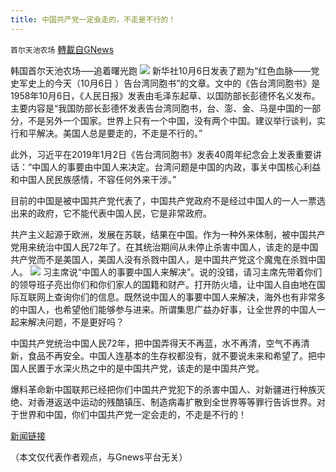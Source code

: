 ```yaml
---
title: 中国共产党一定会走的，不走是不行的！
---
```

`首尔天池农场` [轉載自GNews](https://gnews.org/zh-hans/1577106/)

韩国首尔天池农场—–追着曙光跑
![](https://assets.gnews.org/wp-content/uploads/2021/10/封面6.jpeg)
新华社10月6日发表了题为“红色血脉——党史军史上的今天（10月6日 ）告台湾同胞书”的文章。文中的《告台湾同胞书》是1958年10月6日，《人民日报》发表由毛泽东起草、以国防部长彭德怀名义发布。主要内容是“我国防部长彭德怀发表告台湾同胞书，台、澎、金、马是中国的一部分，不是另外一个国家。世界上只有一个中国，没有两个中国。建议举行谈判，实行和平解决。美国人总是要走的，不走是不行的。”

此外，习近平在2019年1月2日《告台湾同胞书》发表40周年纪念会上发表重要讲话：“中国人的事要由中国人来决定。台湾问题是中国的内政，事关中国核心利益和中国人民民族感情，不容任何外来干涉。”

目前的中国是被中国共产党代表了，中国共产党政府不是经过中国人的一人一票选出来的政府，它不能代表中国人民，它是非常政府。

共产主义起源于欧洲，发展在苏联，结果在中国。作为一种外来体制，被中国共产党用来统治中国人民72年了。在其统治期间从未停止杀害中国人，该走的是中国共产党而不是美国人，美国人没有杀戮中国人，是中国共产党这个魔鬼在杀戮中国人。
![](https://assets.gnews.org/wp-content/uploads/2021/10/插图6.jpeg)
习主席说“中国人的事要中国人来解决”。说的没错，请习主席先带着你们的领导班子亮出你们和你们家人的国籍和财产。打开防火墙，让中国人自由地在国际互联网上查询你们的信息。既然说中国人的事要中国人来解决，海外也有非常多的中国人，也希望他们能够参与进来。所谓集思广益办好事，让全世界的中国人一起来解决问题，不是更好吗？

中国共产党统治中国人民72年，把中国弄得天不再蓝，水不再清，空气不再清新，食品不再安全。中国人连基本的生存权都没有，就不要说未来和希望了。把中国人民置于水深火热之中的是中国共产党，该走的是中国共产党。

爆料革命新中国联邦已经把你们中国共产党犯下的杀害中国人、对新疆进行种族灭绝、对香港返送中运动的残酷镇压、制造病毒扩散到全世界等等罪行告诉世界。对于世界和中国，你们中国共产党一定会走的，不走是不行的！

[新闻链接](https://cnews.chinadaily.com.cn/a/202110/06/WS615d46b8a3107be4979f127a.html)

（本文仅代表作者观点，与Gnews平台无关）
